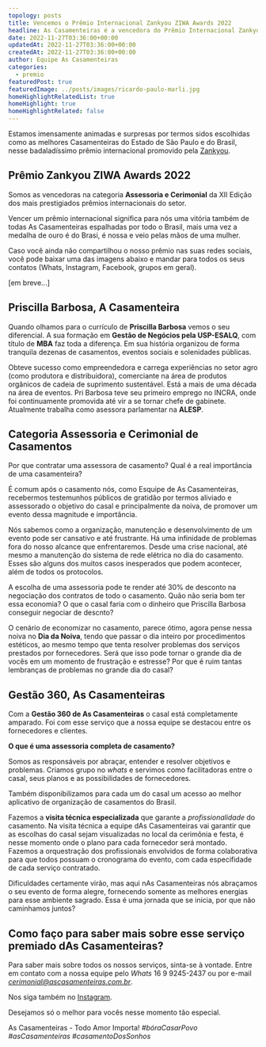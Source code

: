 ```yaml
---
topology: posts
title: Vencemos o Prêmio Internacional Zankyou ZIWA Awards 2022
headline: As Casamenteiras é a vencedora do Prêmio Internacional Zankyou ZIWA Awards 2022, na categoria Assessoria e Cerimonial de casamentos.
date: 2022-11-27T03:36:00+00:00
updatedAt: 2022-11-27T03:36:00+00:00
createdAt: 2022-11-27T03:36:00+00:00
author: Equipe As Casamenteiras
categories:
  - premio
featuredPost: true
featuredImage: ../posts/images/ricardo-paulo-marli.jpg
homeHighlightRelatedList: true
homeHighlight: true
homeHighlightRelated: false
---
```


Estamos imensamente animadas e surpresas por termos sidos escolhidas como as melhores Casamenteiras do Estado de São Paulo e do Brasil, nesse badaladíssimo prêmio internacional promovido pela [Zankyou](https://www.zankyou.com.br).

## Prêmio Zankyou ZIWA Awards 2022

Somos as vencedoras na categoria **Assessoria e Cerimonial** da XII Edição dos mais prestigiados prêmios internacionais do setor. 

Vencer um prêmio internacional significa para nós uma vitória também de todas As Casamenteiras espalhadas por todo o Brasil, mais uma vez a medalha de ouro é do Brasi, é nossa e veio pelas mãos de uma mulher.

Caso você ainda não compartilhou o nosso prêmio nas suas redes sociais, você pode baixar uma das imagens abaixo e mandar para todos os seus contatos (Whats, Instagram, Facebook, grupos em geral).

[em breve...]

## Priscilla Barbosa, A Casamenteira

Quando olhamos para o currículo de **Priscilla Barbosa** vemos o seu diferencial. A sua formação em **Gestão de Negócios pela USP-ESALQ**, com título de **MBA** faz toda a diferença. Em sua história organizou de forma tranquila dezenas de casamentos, eventos sociais e solenidades públicas.

Obteve sucesso como empreendedora e carrega experiências no setor agro (como produtora e distribuidora), comerciante na área de produtos orgânicos de cadeia de suprimento sustentável. Está a mais de uma década na área de eventos. Pri Barbosa teve seu primeiro emprego no INCRA, onde foi continuamente promovida até vir a se tornar chefe de gabinete. Atualmente trabalha como asessora parlamentar na **ALESP**.

## Categoria Assessoria e Cerimonial de Casamentos

Por que contratar uma assessora de casamento? Qual é a real importância de uma casamenteira?

É comum após o casamento nós, como Esquipe de As Casamenteiras, recebermos testemunhos públicos de gratidão por termos aliviado e assessorado o objetivo do casal e principalmente da noiva, de promover um evento dessa magnitude e importância. 

Nós sabemos como a organização, manutenção e desenvolvimento de um evento pode ser cansativo e até frustrante. Há uma infinidade de problemas fora do nosso alcance que enfrentaremos. Desde uma crise nacional, até mesmo a manutenção do sistema de rede elétrica no dia do casamento. Esses são alguns dos muitos casos inesperados que podem acontecer, além de todos os protocolos.

A escolha de uma assessoria pode te render até 30% de desconto na negociação dos contratos de todo o casamento. Quão não seria bom ter essa economia? O que o casal faria com o dinheiro que Priscilla Barbosa conseguir negociar de descnto? 

O cenário de economizar no casamento, parece ótimo, agora pense nessa noiva no **Dia da Noiva**, tendo que passar o dia inteiro por procedimentos estéticos, ao mesmo tempo que tenta resolver problemas dos serviços  prestados por fornecedores. Será que isso pode tornar o grande dia de vocês em um momento de frustração e estresse? Por que é ruim tantas lembranças de problemas no grande dia do casal?

## Gestão 360, As Casamenteiras

Com a **Gestão 360 de As Casamenteiras** o casal está completamente amparado. Foi com esse serviço que a nossa equipe se destacou entre os fornecedores e clientes. 

**O que é uma assessoria completa de casamento?**

Somos as responsáveis por abraçar, entender e resolver objetivos e problemas. Criamos grupo no *whats* e servimos como facilitadoras entre o casal, seus planos e as possibilidades de fornecedores. 

Também disponibilizamos para cada um do casal um acesso ao melhor aplicativo de organização de casamentos do Brasil.

Fazemos a **visita técnica especializada** que garante a *profissionalidade* do casamento. Na visita técnica a equipe dAs Casamenteiras vai garantir que as escolhas do casal sejam visualizadas no local da cerimônia e festa, é nesse momento onde o plano para cada fornecedor será montado. Fazemos a orquestração dos profissionais envolvidos de forma colaborativa para que todos possuam o cronograma do evento, com cada especifidade de cada serviço contratado.

Dificuldades certamente virão, mas aqui nAs Casamenteiras nós abraçamos o seu evento de forma alegre, fornecendo somente as melhores energias para esse ambiente sagrado. Essa é uma jornada que se inicia, por que não caminhamos juntos?

## Como faço para saber mais sobre esse serviço premiado dAs Casamenteiras?

Para saber mais sobre todos os nossos serviços, sinta-se à vontade. Entre em contato com a nossa equipe pelo *Whats* 16 9 9245-2437 ou por e-mail *cerimonial@ascasamenteiras.com.br*.

Nos siga também no [Instagram](https://instagram.com/ascasamenteiras_).

Desejamos só o melhor para vocês nesse momento tão especial. 

As Casamenteiras - Todo Amor Importa! *#bóraCasarPovo* *#asCasamenteiras* *#casamentoDosSonhos*